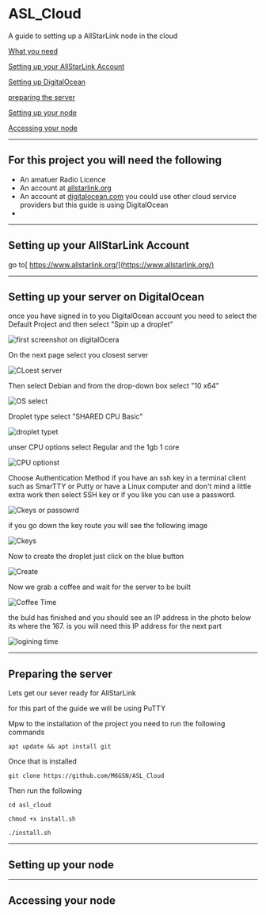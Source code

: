 # ASL_Cloud
A guide to setting up a AllStarLink node in the cloud

 [What you need](#needed)

 [Setting up your AllStarLink Account](#asl)

 [Setting up DigitalOcean](#do)

 [preparing the server](#prep)

 [Setting up your node](#node)

 [Accessing your node](#access)
___
##  <a name="needed"></a>For this project you will need the following


  * An amatuer Radio Licence
  * An account at [allstarlink.org](https://www.allstarlink.org/)
  * An account at [digitalocean.com](https://www.digitalocean.com/) you could use other cloud service providers but this guide is using DigitalOcean
  * 
___
## <a name="asl">Setting up your AllStarLink Account

go to[ https://www.allstarlink.org/](https://www.allstarlink.org/)
___
## <a name="do">Setting up your server on DigitalOcean

once you have signed in to you DigitalOcean account you need to select the Default Project and then select "Spin up a droplet"

![first screenshot on digitalOcera](https://m6gsn.co.uk/git/DO01.png)

On the next page select you closest server

![CLoest server](https://m6gsn.co.uk/git/DO02.png)

Then select Debian and from the drop-down box select "10 x64"

![OS select](https://m6gsn.co.uk/git/DO03.png)

Droplet type select "SHARED CPU Basic" 

![droplet typet](https://m6gsn.co.uk/git/DO04.png)


unser CPU options select Regular and the 1gb 1 core

![CPU optionst](https://m6gsn.co.uk/git/DO05.png)

Choose Authentication Method if you have an ssh key in a terminal client such as SmarTTY or Putty or have a Linux computer and don't mind a little extra work then select SSH key or if you like you can use a password. 

![Ckeys or passowrd](https://m6gsn.co.uk/git/DO06.png)

if you go down the key route you will see the following image

![Ckeys](https://m6gsn.co.uk/git/DO07.png)

Now to create the droplet just click on the blue button

![Create](https://m6gsn.co.uk/git/DO08.png)

Now we grab a coffee and wait for the server to be built

![Coffee Time](https://m6gsn.co.uk/git/DO09.png)

the buld has finished and you should see an IP address in the photo below its where the 167. is you will need this IP address for the next part

![logining time](https://m6gsn.co.uk/git/DO10.png)

___

## <a name="prep">Preparing the server

Lets get our sever ready for AllStarLink

for this part of the guide we will be using PuTTY




Mpw to the installation of the project you need to run the following commands 

`apt update && apt install git`

Once that is installed

`git clone https://github.com/M6GSN/ASL_Cloud`

Then run the following

`cd asl_cloud`

`chmod +x install.sh`

`./install.sh`

___

## <a name="node">Setting up your node








___

## <a name="access">Accessing your node

